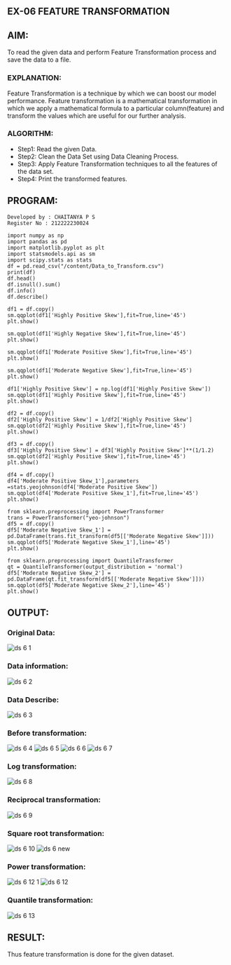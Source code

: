 ## EX-06 FEATURE TRANSFORMATION
## AIM:
To read the given data and perform Feature Transformation process and save the data to a file.
### EXPLANATION:
Feature Transformation is a technique by which we can boost our model performance. Feature transformation is a mathematical transformation in which we apply a mathematical formula to a particular column(feature) and transform the values which are useful for our further analysis.
### ALGORITHM:
-  Step1: Read the given Data.
-  Step2: Clean the Data Set using Data Cleaning Process.
-  Step3: Apply Feature Transformation techniques to all the features of the data set.
-  Step4: Print the transformed features.
## PROGRAM:
```
Developed by : CHAITANYA P S
Register No : 212222230024
```
```
import numpy as np
import pandas as pd
import matplotlib.pyplot as plt
import statsmodels.api as sm
import scipy.stats as stats
df = pd.read_csv("/content/Data_to_Transform.csv")
print(df)
df.head()
df.isnull().sum()
df.info()
df.describe()

df1 = df.copy()
sm.qqplot(df1['Highly Positive Skew'],fit=True,line='45')
plt.show()

sm.qqplot(df1['Highly Negative Skew'],fit=True,line='45')
plt.show()

sm.qqplot(df1['Moderate Positive Skew'],fit=True,line='45')
plt.show()

sm.qqplot(df1['Moderate Negative Skew'],fit=True,line='45')
plt.show()

df1['Highly Positive Skew'] = np.log(df1['Highly Positive Skew'])
sm.qqplot(df1['Highly Positive Skew'],fit=True,line='45')
plt.show()

df2 = df.copy()
df2['Highly Positive Skew'] = 1/df2['Highly Positive Skew']
sm.qqplot(df2['Highly Positive Skew'],fit=True,line='45')
plt.show()

df3 = df.copy()
df3['Highly Positive Skew'] = df3['Highly Positive Skew']**(1/1.2)
sm.qqplot(df2['Highly Positive Skew'],fit=True,line='45')
plt.show()

df4 = df.copy()
df4['Moderate Positive Skew_1'],parameters =stats.yeojohnson(df4['Moderate Positive Skew'])
sm.qqplot(df4['Moderate Positive Skew_1'],fit=True,line='45')
plt.show()

from sklearn.preprocessing import PowerTransformer 
trans = PowerTransformer("yeo-johnson")
df5 = df.copy()
df5['Moderate Negative Skew_1'] = pd.DataFrame(trans.fit_transform(df5[['Moderate Negative Skew']]))
sm.qqplot(df5['Moderate Negative Skew_1'],line='45')
plt.show()

from sklearn.preprocessing import QuantileTransformer
qt = QuantileTransformer(output_distribution = 'normal')
df5['Moderate Negative Skew_2'] = pd.DataFrame(qt.fit_transform(df5[['Moderate Negative Skew']]))
sm.qqplot(df5['Moderate Negative Skew_2'],line='45')
plt.show()
```
## OUTPUT:
### Original Data:
![ds 6 1](https://github.com/deepikasrinivasans/ODD2023-Datascience-Ex06/assets/119393935/c907ca3f-0eac-4358-8e98-5a1403e746db)
### Data information:
![ds 6 2](https://github.com/deepikasrinivasans/ODD2023-Datascience-Ex06/assets/119393935/4df96442-db8c-4382-ac59-ce70321c70c5)
### Data Describe:
![ds 6 3](https://github.com/deepikasrinivasans/ODD2023-Datascience-Ex06/assets/119393935/619cb5c9-e037-4dd9-916a-1481d94c5c8b)
### Before transformation:
![ds 6 4](https://github.com/deepikasrinivasans/ODD2023-Datascience-Ex06/assets/119393935/5d426958-3669-42af-8c0f-8e82d5812593)
![ds 6 5](https://github.com/deepikasrinivasans/ODD2023-Datascience-Ex06/assets/119393935/398aecc8-565f-4587-82ba-d78a78d978dc)
![ds 6 6](https://github.com/deepikasrinivasans/ODD2023-Datascience-Ex06/assets/119393935/0076352e-ae3e-466d-a36e-8c1fad0d7114)
![ds 6 7](https://github.com/deepikasrinivasans/ODD2023-Datascience-Ex06/assets/119393935/32a13076-2c92-4fa3-9fd5-99849e4b91e0)
### Log transformation:
![ds 6 8](https://github.com/deepikasrinivasans/ODD2023-Datascience-Ex06/assets/119393935/94f0822e-1b87-4c54-9ffa-ec8c3d92cef7)
### Reciprocal transformation:
![ds 6 9](https://github.com/deepikasrinivasans/ODD2023-Datascience-Ex06/assets/119393935/a02242b5-8752-4828-a1d8-4df2e57196e9)
### Square root transformation:
![ds 6 10](https://github.com/deepikasrinivasans/ODD2023-Datascience-Ex06/assets/119393935/b0fd9bfe-48b2-416c-8d3f-6e02d5eaf3e2)
![ds 6 new](https://github.com/deepikasrinivasans/ODD2023-Datascience-Ex06/assets/119393935/6651776d-79ef-47a5-9d44-a8a1df250a09)
### Power transformation:
![ds 6 12 1](https://github.com/deepikasrinivasans/ODD2023-Datascience-Ex06/assets/119393935/e80598b8-156c-4355-be9f-e48818e6a895)
![ds 6 12](https://github.com/deepikasrinivasans/ODD2023-Datascience-Ex06/assets/119393935/6568f818-5b8c-4c68-8c73-dfbb5e68eff4)
### Quantile transformation:
![ds 6 13](https://github.com/deepikasrinivasans/ODD2023-Datascience-Ex06/assets/119393935/286770cd-194f-4144-93cf-dc255c39ab84)
## RESULT:
Thus feature transformation is done for the given dataset.
